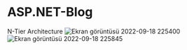 # ASP.NET-Blog
N-Tier Architecture
![Ekran görüntüsü 2022-09-18 225400](https://user-images.githubusercontent.com/55848455/190926096-e94c2768-5c82-4c62-a018-30d9934d8ded.png)
![Ekran görüntüsü 2022-09-18 225845](https://user-images.githubusercontent.com/55848455/190926101-de91ff5a-d96e-4aae-92c0-24ec27fed860.png)
